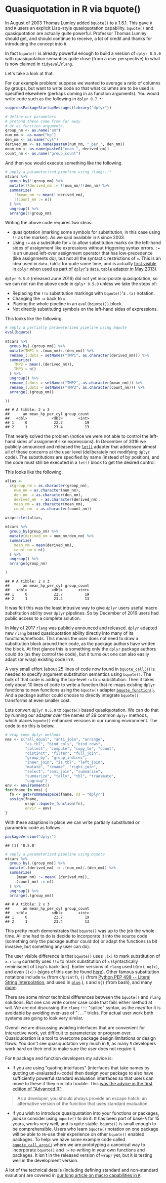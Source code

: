 Quasiquotation in R via bquote()
================

In August of 2003 Thomas Lumley added `bquote()` to [`R`](https://www.r-project.org) 1.8.1. This gave `R` and `R` users an explicit Lisp-style quasiquotation capability. `bquote()` and quasiquotation are actually quite powerful. Professor Thomas Lumley should get, and should continue to receive, a lot of credit and thanks for introducing the concept into `R`.

In fact `bquote()` is already powerful enough to build a version of `dplyr 0.5.0` with quasiquotation semantics quite close (from a user perspective) to what is now claimed in `tidyeval`/`rlang`.

Let's take a look at that.

For our example problem: suppose we wanted to average a ratio of columns by groups, but want to write code so that what columns are to be used is specified elsewhere (perhaps coming in as function arguments). You would write code such as the following in `dplyr 0.7.*`:

``` r
suppressPackageStartupMessages(library("dplyr"))

# define our parameters
# pretend these come from far away
# or as function arguments.
group_nm <- as.name("am")
num_nm <- as.name("hp")
den_nm <- as.name("cyl")
derived_nm <- as.name(paste0(num_nm, "_per_", den_nm))
mean_nm <- as.name(paste0("mean_", derived_nm))
count_nm <- as.name("group_count")
```

And then you would execute something like the following.

``` r
# apply a parameterized pipeline using rlang::!!
mtcars %>%
  group_by(!!group_nm) %>%
  mutate(!!derived_nm := !!num_nm/!!den_nm) %>%
  summarize(
    !!mean_nm := mean(!!derived_nm),
    !!count_nm := n()
  ) %>%
  ungroup() %>%
  arrange(!!group_nm)
```

Writing the above code requires two ideas:

-   quasiqotation (marking some symbols for substitution, in this case using `!!` as the marker). As we said available in `R` since 2003.
-   Using `:=` as a substitute for `=` to allow substitution marks on the left-hand sides of assignment like expressions without triggering syntax errors. `:=` is an unused left-over assignment operator that has low-precedence (like assignments do), but not all the syntactic restrictions of `=`. This is an idea used in `data.table` for quite some time, and is actually [first visible in `dplyr` when used as part of `dplyr`'s `data.table` adapter in May 2013](https://github.com/tidyverse/dplyr/blob/bec50d3b1740db1fb28724e7e560cdf19924b97c/R/manip-dt.r)).

`dplyr 0.5.0` (released June 2016) did not yet incorporate quasiqotation, so we can not run the above code in `dplyr 0.5.0` unless we take the steps of:

-   Replacing the `!!x` substitution markings with `bquote()`'s `.(x)` notation.
-   Changing the `:=` back to `=`.
-   Placing the whole pipeline in an `eval(bquote())` block.
-   Not directly substituting symbols on the left-hand sides of expressions.

This looks like the following.

``` r
# apply a partially parameterized pipeline using bquote
eval(bquote(
  
mtcars %>%
  group_by(.(group_nm)) %>%
  mutate(TMP1 = .(num_nm)/.(den_nm)) %>%
  rename_(.dots = setNames("TMP1", as.character(derived_nm))) %>%
  summarize(
    TMP2 = mean(.(derived_nm)),
    TMP3 = n()
  ) %>%
  ungroup() %>%
  rename_(.dots = setNames("TMP2", as.character(mean_nm))) %>%
  rename_(.dots = setNames("TMP3", as.character(count_nm))) %>%
  arrange(.(group_nm))

))
```

    ## # A tibble: 2 x 3
    ##      am mean_hp_per_cyl group_count
    ##   <dbl>           <dbl>       <int>
    ## 1     0            22.7          19
    ## 2     1            23.4          13

That nearly solved the problem (notice we were not able to control the left-hand sides of assignment-like expressions). In December of 2016 we publicly announced and released the [`let()`](https://winvector.github.io/wrapr/reference/let.html) adapter that addressed almost all of these concerns at the user level (deliberately not modifying `dplyr` code). The substitutions are specified by name (instead of by position), and the code must still be executed in a `let()` block to get the desired control.

This looks like the following.

``` r
alias <- 
  c(group_nm = as.character(group_nm),
    num_nm = as.character(num_nm),
    den_nm  = as.character(den_nm),
    derived_nm  = as.character(derived_nm),
    mean_nm = as.character(mean_nm),
    count_nm  = as.character(count_nm))

wrapr::let(alias,
    
mtcars %>%
  group_by(group_nm) %>%
  mutate(derived_nm = num_nm/den_nm) %>%
  summarize(
    mean_nm = mean(derived_nm),
    count_nm = n()
  ) %>%
  ungroup() %>%
  arrange(group_nm)

)
```

    ## # A tibble: 2 x 3
    ##      am mean_hp_per_cyl group_count
    ##   <dbl>           <dbl>       <int>
    ## 1     0            22.7          19
    ## 2     1            23.4          13

It was felt this was the least intrusive way to give `dplyr` users useful macro substitution ability over `dplyr` pipelines. So by December of 2016 users had public access to a complete solution.

In May of 2017 `rlang` was publicly announced and released. `dplyr` adapted new `rlang` based quasiquotation ability directly into many of its functions/methods. This means the user does not need to draw a substitution block around their code, as the package authors have written the block. At first glance this is something only the `dplyr` package authors could do (as they control the code), but it turns out one can also easily adapt (or wrap) existing code in `R`.

A very small effort (about 25 lines of code now found in [`bquote_call()`](https://github.com/WinVector/wrapr/blob/master/R/bquotefn.R)) is needed to specify argument substitution semantics using `bquote()`. The bulk of that code is adding the top-level `:=` to `=` substitution. Then it takes only about 10 lines of code to write a function that re-maps existing `dplyr` functions to new functions using the `bquote()` adapter [`bquote_function()`](https://github.com/WinVector/wrapr/blob/master/R/bquotefn.R). And a package author could choose to directly integrate `bquote()` transforms at even smaller cost.

Lets convert `dplyr 0.5.0` to `bquote()` based quasiquotation. We can do that by running our adapter over the names of 29 common `dplyr` methods, which places `bquote()` enhanced versions in our running environment. The code to do this is below.

``` r
# wrap some dplyr methods
nms <- c("all_equal", "anti_join", "arrange",
         "as.tbl", "bind_cols", "bind_rows",
         "collect", "compute", "copy_to", "count",
         "distinct", "filter", "full_join",
         "group_by", "group_indices",
         "inner_join", "is.tbl", "left_join",
         "mutate", "rename", "right_join",
         "select", "semi_join", "summarise",
         "summarize", "tally", "tbl", "transmute",
         "ungroup")
env <- environment()
for(fname in nms) {
  fn <- getFromNamespace(fname, ns = "dplyr")
  assign(fname, 
         wrapr::bquote_function(fn),
         envir = env)
}
```

With these adaptions in place we can write partially substituted or parametric code as follows.

``` r
packageVersion("dplyr")
```

    ## [1] '0.5.0'

``` r
# apply a parameterized pipeline using bquote
mtcars %>%
  group_by(.(group_nm)) %>%
  mutate(.(derived_nm) := .(num_nm)/.(den_nm)) %>%
  summarize(
    .(mean_nm) := mean(.(derived_nm)),
    .(count_nm) := n()
  ) %>%
  ungroup() %>%
  arrange(.(group_nm))
```

    ## # A tibble: 2 x 3
    ##      am mean_hp_per_cyl group_count
    ##   <dbl>           <dbl>       <int>
    ## 1     0            22.7          19
    ## 2     1            23.4          13

This pretty much demonstrates that `bquote()` was up to the job the whole time. All one had to do is decide to incorporate it into the source code (something only the package author could do) or adapt the functions (a bit invasive, but something any user can do).

The user visible difference is that `bquote()` uses `.(x)` to mark substitution of `x`. `rlang` currently uses `!!x` to mark substitution of `x` (syntactically reminiscent of Lisp's back-tick). Earlier versions of `rlang` used `UQ(x)`, `uq(x)`, and even `((x))` (signs of this can be found [here](https://github.com/r-lib/rlang/commit/61999344f025a40d24f49fdf31d403e63507edcf)). Other famous substitution notations include `%x` (from `C`/`printf`), `{}` (from [Python PEP 498 -- Literal String Interpolation](https://www.python.org/dev/peps/pep-0498/), and used in [`glue`](https://CRAN.R-project.org/package=glue).), `$` and `${}` (from bash), and many [more](https://en.wikipedia.org/wiki/String_interpolation).

There are some minor technical differences between the `bquote()` and `rlang` solutions. But one can write corner case code that fails either method at will. We are not discussing the `rlang` `!!!` "splice" syntax, as the *need* for it is avoidable by avoiding over-use of "`...`" tricks. For actual user work both systems are going to look very similar.

Overall we are discussing avoiding interfaces that are convenient for interactive work, yet difficult to parameterize or program over. Quasiquotation is a tool to overcome package design limitations or design flaws. You don't see quasiquotation very much in `R`, as many `R` developers work hard on their end to make sure the user does not require it.

For `R` package and function developers my advice is:

-   If you are using "quoting interfaces" (interfaces that take names by quoting un-evaluated `R`-code) then design your package to also have sufficiently powerful standard evaluation interfaces so that users can move to these if they run into trouble. This [was the advice in the first edition of "Advanced R"](http://adv-r.had.co.nz/Computing-on-the-language.html):

> As a developer, you should always provide an escape hatch: an alternative version of the function that uses standard evaluation.

-   If you wish to introduce quasiquotation into your functions or packages, *please* consider using `bquote()` to do it. It has been part of base-`R` for 15 years, works very well, and is quite stable. `bquote()` is small enough to be comprehensible. Users who learn `bquote()` notation on one package will be able to re-use their experience on other `bquote()` enabled packages. To help: we have some example code called [`bquote_call_args()`](https://github.com/WinVector/wrapr/blob/master/R/bquotefn.R) where we are prototyping a canonical way to incorporate `bquote()` and `:=` re-writing in your own functions and packages. It isn't in the released version of `wrapr` yet, but it is testing well in the development version.

A lot of the technical details (including defining standard and non-standard evalution) are covered in [our long article on macro capabilities in `R`](https://github.com/WinVector/wrapr/blob/master/extras/MacrosInR.md).
